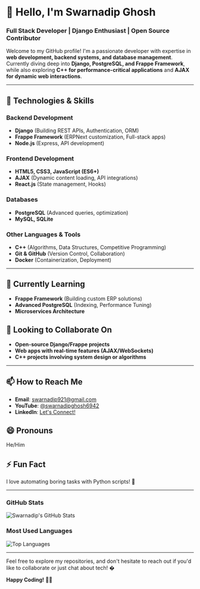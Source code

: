 # 👋 Hello, I'm Swarnadip Ghosh  

### **Full Stack Developer | Django Enthusiast | Open Source Contributor**  

Welcome to my GitHub profile! I'm a passionate developer with expertise in **web development, backend systems, and database management**. Currently diving deep into **Django, PostgreSQL, and Frappe Framework**, while also exploring **C++ for performance-critical applications** and **AJAX for dynamic web interactions**.  

---

## 🔭 **Technologies & Skills**  

### **Backend Development**  
- **Django** (Building REST APIs, Authentication, ORM)  
- **Frappe Framework** (ERPNext customization, Full-stack apps)  
- **Node.js** (Express, API development)  

### **Frontend Development**  
- **HTML5, CSS3, JavaScript (ES6+)**  
- **AJAX** (Dynamic content loading, API integrations)  
- **React.js** (State management, Hooks)  

### **Databases**  
- **PostgreSQL** (Advanced queries, optimization)  
- **MySQL, SQLite**  

### **Other Languages & Tools**  
- **C++** (Algorithms, Data Structures, Competitive Programming)  
- **Git & GitHub** (Version Control, Collaboration)  
- **Docker** (Containerization, Deployment)  

---

## 🌱 **Currently Learning**  
- **Frappe Framework** (Building custom ERP solutions)  
- **Advanced PostgreSQL** (Indexing, Performance Tuning)  
- **Microservices Architecture**  

## 💞️ **Looking to Collaborate On**  
- **Open-source Django/Frappe projects**  
- **Web apps with real-time features (AJAX/WebSockets)**  
- **C++ projects involving system design or algorithms**  

---

## 📫 **How to Reach Me**  
- **Email**: [swarnadip921@gmail.com](mailto:swarnadip921@gmail.com)  
- **YouTube**: [@swarnadipghosh6942](https://www.youtube.com/@swarnadipghosh6942)  
- **LinkedIn**: [Let's Connect!](https://www.linkedin.com/in/swarnadip-ghosh-872972264/)

## 😄 **Pronouns**  
He/Him  

## ⚡ **Fun Fact**  
I love automating boring tasks with Python scripts! 🐍  

---

### **GitHub Stats**  
![Swarnadip's GitHub Stats](https://github-readme-stats.vercel.app/api?username=ParaNoid-001&show_icons=true&theme=radical)  

### **Most Used Languages**  
![Top Languages](https://github-readme-stats.vercel.app/api/top-langs/?username=ParaNoid-001&layout=compact&theme=dark)  

---

Feel free to explore my repositories, and don't hesitate to reach out if you'd like to collaborate or just chat about tech! �

**Happy Coding!** 🚀🔥  



<!---
# Hello there! 👋 I'm Swarnadip Ghosh

Welcome to my GitHub profile! I'm passionate about **Web Development** and currently diving deep into **Django** to build awesome web applications.

## 🔭 Interests & Current Focus
- 💻 **Web Development**: Building responsive and dynamic websites.
- 🐍 **Django**: Learning backend development with Django.
- 🌐 **Frontend Technologies**: Exploring HTML, CSS, JavaScript, and modern frameworks.

## 📫 How to Reach Me
- 📧 **Email**: [swarnadip921@gmail.com](mailto:swarnadip921@gmail.com)
- 🎥 **YouTube**: [@swarnadipghosh6942](https://www.youtube.com/@swarnadipghosh6942)

## 😄 Pronouns
- He/Him

## ⚡ Fun Fact
- *Stay tuned for something interesting!* 😄

---

Feel free to explore my repositories, and don't hesitate to reach out if you'd like to collaborate or just chat about tech! �

Happy Coding! 🚀
<!---
ParaNoid-001/ParaNoid-001 is a ✨ special ✨ repository because its `README.md` (this file) appears on your GitHub profile.
You can click the Preview link to take a look at your changes.
--->




<!---
- 👋 Hi, I’m @Swarnadip Ghosh
- 👀 I’m interested in ...Web Development
- 🌱 I’m currently learning ...Django
- 💞️ I’m looking to collaborate on ...
- 📫 How to reach me ... swarnadip921@gmail.com
- 😄 Pronouns: ...He/Him
- ⚡ Fun fact: ...
--->

<!---
ParaNoid-001/ParaNoid-001 is a ✨ special ✨ repository because its `README.md` (this file) appears on your GitHub profile.
You can click the Preview link to take a look at your changes.
--->
